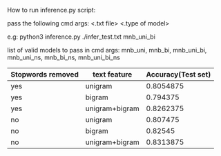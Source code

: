 How to run inference.py script:

pass the following cmd args: <.txt file> <.type of model>
    
e.g: python3 inference.py ./infer_test.txt  mnb_uni_bi

list of valid models to pass in cmd args: mnb_uni, mnb_bi, mnb_uni_bi, mnb_uni_ns, mnb_bi_ns, mnb_uni_bi_ns

| Stopwords removed | text feature        | Accuracy(Test set) |
|---------------|---------------------|--------------------|
| yes           | unigram             | 0.8054875          |
| yes           | bigram              | 0.794375           |
| yes           | unigram+bigram      | 0.8262375          |
| no            | unigram             | 0.807475           |
| no              | bigram              | 0.82545            |
| no              | unigram+bigram      | 0.8313875          |